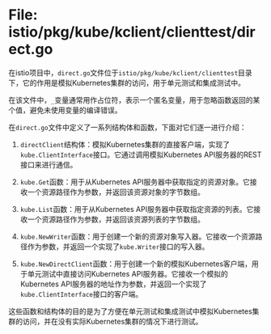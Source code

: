 # File: istio/pkg/kube/kclient/clienttest/direct.go

在istio项目中，`direct.go`文件位于`istio/pkg/kube/kclient/clienttest`目录下，它的作用是模拟Kubernetes集群的访问，用于单元测试和集成测试中。

在该文件中，`_`变量通常用作占位符，表示一个匿名变量，用于忽略函数返回的某个值，避免未使用变量的编译错误。

在`direct.go`文件中定义了一系列结构体和函数，下面对它们逐一进行介绍：

1. `directClient`结构体：模拟Kubernetes集群的直接客户端，实现了`kube.ClientInterface`接口。它通过调用模拟Kubernetes API服务器的REST接口来进行通信。

2. `kube.Get`函数：用于从Kubernetes API服务器中获取指定的资源对象。它接收一个资源路径作为参数，并返回该资源对象的字节数组。

3. `kube.List`函数：用于从Kubernetes API服务器中获取指定资源的列表。它接收一个资源路径作为参数，并返回该资源列表的字节数组。

4. `kube.NewWriter`函数：用于创建一个新的资源对象写入器。它接收一个资源路径作为参数，并返回一个实现了`kube.Writer`接口的写入器。

5. `kube.NewDirectClient`函数：用于创建一个新的模拟Kubernetes客户端，用于单元测试中直接访问Kubernetes API服务器。它接收一个模拟的Kubernetes API服务器的地址作为参数，并返回一个实现了`kube.ClientInterface`接口的客户端。

这些函数和结构体的目的是为了方便在单元测试和集成测试中模拟Kubernetes集群的访问，并在没有实际Kubernetes集群的情况下进行测试。

